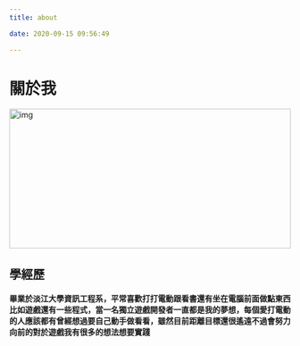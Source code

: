 ```yaml
---
title: about

date: 2020-09-15 09:56:49

---
```

# 關於我

<img src="https://source.unsplash.com/random/800x300" alt="img" style="width:100%;height:250px;"  >

## 學經歷

#### 畢業於淡江大學資訊工程系，平常喜歡打打電動跟看書還有坐在電腦前面做點東西比如遊戲還有一些程式，當一名獨立遊戲開發者一直都是我的夢想，每個愛打電動的人應該都有曾經想過要自己動手做看看，雖然目前距離目標還很遙遠不過會努力向前的對於遊戲我有很多的想法想要實踐
